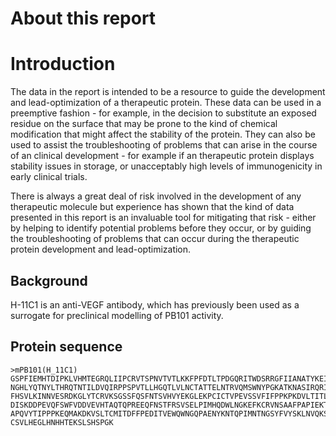 # About this report

# Introduction

The data in the report is intended to be a resource to guide the development and lead-optimization of a therapeutic protein. These data can be used in a preemptive fashion - for example, in the decision to substitute an exposed residue on the surface that may be prone to the kind of chemical modification that might affect the stability of the protein. They can also be used to assist the troubleshooting of problems that can arise in the course of an clinical development - for example if an therapeutic protein displays stability issues in storage, or unacceptably high levels of immunogenicity in early clinical trials. 

There is always a great deal of risk involved in the development of any therapeutic molecule but experience has shown that the kind of data presented in this report is an invaluable tool for mitigating that risk - either by helping to identify potential problems before they occur, or by guiding the troubleshooting of problems that can occur during the therapeutic protein development and lead-optimization.

## Background

H-11C1 is an anti-VEGF antibody, which has previously been used as a surrogate for preclinical modelling of PB101 activity.

## Protein sequence

```
>mPB101(H_11C1)
GSPFIEMHTDIPKLVHMTEGRQLIIPCRVTSPNVTVTLKKFPFDTLTPDGQRITWDSRRGFIIANATYKEIGLLNCEATV
NGHLYQTNYLTHRQTNTILDVQIRPPSPVTLLHGQTLVLNCTATTELNTRVQMSWNYPGKATKNASIRQRIDRSHSHNNV
FHSVLKINNVESRDKGLYTCRVKSGSSFQSFNTSVHVYEKGLEKPCICTVPEVSSVFIFPPKPKDVLTITLTPKVTCVVV
DISKDDPEVQFSWFVDDVEVHTAQTQPREEQFNSTFRSVSELPIMHQDWLNGKEFKCRVNSAAFPAPIEKTISKTKGRPK
APQVYTIPPPKEQMAKDKVSLTCMITDFFPEDITVEWQWNGQPAENYKNTQPIMNTNGSYFVYSKLNVQKSNWEAGNTFT
CSVLHEGLHNHHTEKSLSHSPGK
 
```
